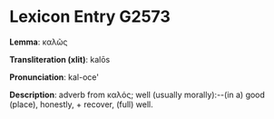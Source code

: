 # Lexicon Entry G2573

**Lemma**: καλῶς

**Transliteration (xlit)**: kalōs

**Pronunciation**: kal-oce'

**Description**:
adverb from καλός; well (usually morally):--(in a) good (place), honestly, + recover, (full) well.
